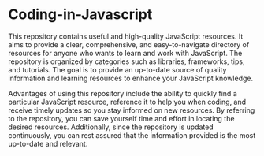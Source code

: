 # Coding-in-Javascript
This repository contains useful and high-quality JavaScript resources. It aims to provide a clear, comprehensive, and easy-to-navigate directory of resources for anyone who wants to learn and work with JavaScript. The repository is organized by categories such as libraries, frameworks, tips, and tutorials. The goal is to provide an up-to-date source of quality information and learning resources to enhance your JavaScript knowledge. 

Advantages of using this repository include the ability to quickly find a particular JavaScript resource, reference it to help you when coding, and receive timely updates so you stay informed on new resources. By referring to the repository, you can save yourself time and effort in locating the desired resources. Additionally, since the repository is updated continuously, you can rest assured that the information provided is the most up-to-date and relevant. 
